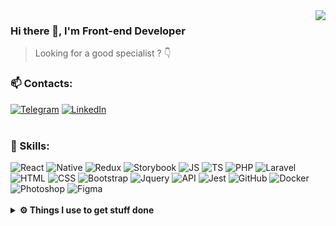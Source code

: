 <img align="right" src="https://github-readme-stats.vercel.app/api?username=penteleichuk&count_private=true&show_icons=true&theme=default&hide_border=true" />

### Hi there 👀, I'm Front-end Developer

> Looking for a good specialist ? 👇

### 📫 Contacts:
[![Telegram](https://img.shields.io/badge/-telegram-444D58?style=for-the-badge&logo=telegram)](https://t.me/vasyok28)
[![LinkedIn](https://img.shields.io/badge/-linkedin-444D58?style=for-the-badge&logo=linkedin)](https://www.linkedin.com/in/penteleichuk/)
<br>
<br>
### 🚀 Skills: 
<div align="left">
<img alt="React" src="https://img.shields.io/badge/-react-444D58?style=for-the-badge&amp;logo=react"/>
<img alt="Native" src="https://img.shields.io/badge/-native-444D58?style=for-the-badge&amp;logo=react"/>
<img alt="Redux" src="https://img.shields.io/badge/-redux-444D58?style=for-the-badge&amp;logo=redux&amp;logoColor=6F3FB3"/>
<img alt="Storybook" src="https://img.shields.io/badge/-Storybook-444D58?style=for-the-badge&amp;logo=Storybook"/>
<img alt="JS" src="https://img.shields.io/badge/-javascript-444D58?style=for-the-badge&amp;logo=javascript&amp;logoColor=F7DF1E"/>
<img alt="TS" src="https://img.shields.io/badge/-typescript-444D58?style=for-the-badge&amp;logo=typescript&amp;logoColor=3178C6"/>
<img alt="PHP" src="https://img.shields.io/badge/-PHP-444D58?style=for-the-badge&amp;logo=php"/>
<img alt="Laravel" src="https://img.shields.io/badge/-laravel-444D58?style=for-the-badge&amp;logo=laravel"/>
<img alt="HTML" src="https://img.shields.io/badge/-html5-444D58?style=for-the-badge&amp;logo=html5"/>
<img alt="CSS" src="https://img.shields.io/badge/-css3_/_scss_/_sass_/_BEM-444D58?style=for-the-badge&amp;logo=css3&amp;logoColor=3296D0"/>
<img alt="Bootstrap" src="https://img.shields.io/badge/-bootstrap&nbsp;/&nbsp;material_ui-444D58?style=for-the-badge&amp;logo=bootstrap&amp;logoColor=7952B3"/>
<img alt="Jquery" src="https://img.shields.io/badge/-jquery-444D58?style=for-the-badge&amp;logo=jquery&amp;logoColor=0769AD"/>
<img alt="API" src="https://img.shields.io/badge/-rest_api-444D58?style=for-the-badge&amp;logo=fastapi&amp;logoColor=#009688"/>
<img alt="Jest" src="https://img.shields.io/badge/-jest&nbsp;/&nbsp;Unit&nbsp;Test-444D58?style=for-the-badge&amp;logo=jest"/>
<img alt="GitHub" src="https://img.shields.io/badge/-git&nbsp;/&nbsp;github-444D58?style=for-the-badge&amp;logo=github"/>
<img alt="Docker" src="https://img.shields.io/badge/-docker-444D58?style=for-the-badge&amp;logo=docker&amp;logoColor=2496ED"/>
<img alt="Photoshop" src="https://img.shields.io/badge/-photoshop-444D58?style=for-the-badge&amp;logo=adobe-photoshop&amp;logoColor=31A8FF"/>
<img alt="Figma" src="https://img.shields.io/badge/-figma-444D58?style=for-the-badge&amp;logo=figma&amp;logoColor=31A8FF"/>
</div>
<br />
<details>	
  <br />
  <summary><b>⚙️ Things I use to get stuff done</b></summary>
  	<ul>
  	  <li><b>OS:</b> macOS Sonoma 14.4.1</li>
	    <li><b>Laptop: </b> MacBook Pro M1</li>
  	  <li><b>Browser: </b> Firefox Web Browser</li>
	    <li><b>Terminal: </b> iTerm</li>
	    <li><b>Code Editor:</b> VSCode - The best editor out there.</li>
	    <li><b>To Stay Updated:</b> Dev.to, Linkedin and Twitter.</li>
	</ul>	
</details>



